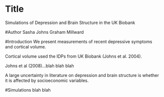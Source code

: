 # Title
Simulations of Depression and Brain Structure in the UK Biobank

#Author
Sasha Johns
Graham Millward

#Introduction
We present measurements of recent depressive symptoms and cortical volume.

Cortical volume used the IDPs from UK Biobank (Johns et al. 2004).

Johns et al (2008)...blah blah blah

A large uncertainty in literature on depression and brain structure is
whether it is affected by socioeconomic variables.

#Simulations blah blah
